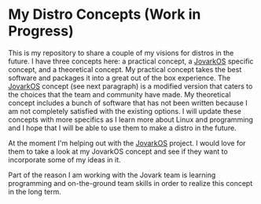 # My Distro Concepts (Work in Progress)

This is my repository to share a couple of my visions for distros in the future. I have three concepts here: a practical concept, a [JovarkOS](https://jovarkos.org) specific concept, and a theoretical concept. My practical concept takes the best software and packages it into a great out of the box experience. The [JovarkOS](https://jovarkos.org) concept (see next paragraph) is a modified version that caters to the choices that the team and community have made. My theoretical concept includes a bunch of software that has not been written because I am not completely satisfied with the existing options. I will update these concepts with more specifics as I learn more about Linux and programming and I hope that I will be able to use them to make a distro in the future.

At the moment I'm helping out with the [JovarkOS](https://jovarkos.org) project. I would love for them to take a look at my JovarkOS concept and see if they want to incorporate some of my ideas in it.

Part of the reason I am working with the Jovark team is learning programming and on-the-ground team skills in order to realize this concept in the long term.
